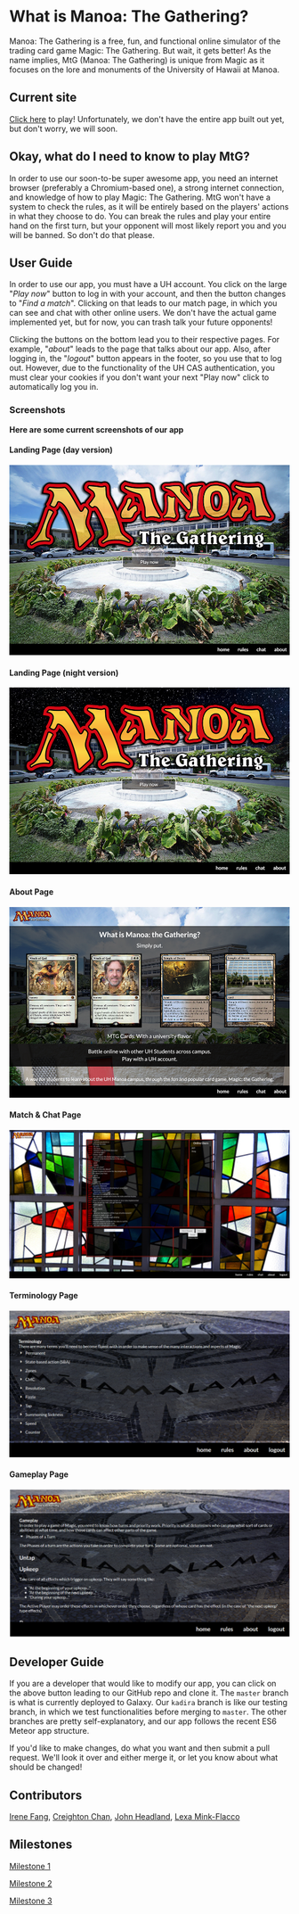 # What is Manoa: The Gathering?

Manoa: The Gathering is a free, fun, and functional online simulator of the trading card game Magic: The Gathering. But wait, it gets better! As the name implies, MtG (Manoa: The Gathering) is unique from Magic as it focuses on the lore and monuments of the University of Hawaii at Manoa.

## Current site

[Click here](https://manoathegathering.meteorapp.com/) to play! Unfortunately, we don't have the entire app built out yet, but don't worry, we will soon.

## Okay, what do I need to know to play MtG?

In order to use our soon-to-be super awesome app, you need an internet browser (preferably a Chromium-based one), a strong internet connection, and knowledge of how to play Magic: The Gathering. MtG won't have a system to check the rules, as it will be entirely based on the players' actions in what they choose to do. You can break the rules and play your entire hand on the first turn, but your opponent will most likely report you and you will be banned. So don't do that please.

## User Guide

In order to use our app, you must have a UH account. You click on the large "_Play now_" button to log in with your account, and then the button changes to "_Find a match_". Clicking on that leads to our match page, in which you can see and chat with other online users. We don't have the actual game implemented yet, but for now, you can trash talk your future opponents!

Clicking the buttons on the bottom lead you to their respective pages. For example, "_about_" leads to the page that talks about our app. Also, after logging in, the "_logout_" button appears in the footer, so you use that to log out. However, due to the functionality of the UH CAS authentication, you must clear your cookies if you don't want your next "Play now" click to automatically log you in.

### Screenshots

**Here are some current screenshots of our app**

#### Landing Page (day version)
![Landing page](/screenshots/landingpage.png)
<br>

#### Landing Page (night version)
![Landing page night](/screenshots/landingpagev2.png)
<br>
#### About Page
![About page](/screenshots/aboutpage.png)
<br>
#### Match & Chat Page
![Match Page](/screenshots/matchpage.png)
<br>
#### Terminology Page
![Terminology Page](/screenshots/Terms.png)
<br>
#### Gameplay Page
![Gameplay Page](/screenshots/Game.png)

## Developer Guide

If you are a developer that would like to modify our app, you can click on the above button leading to our GitHub repo and clone it. The `master` branch is what is currently deployed to Galaxy. Our `kadira` branch is like our testing branch, in which we test functionalities before merging to `master`. The other branches are pretty self-explanatory, and our app follows the recent ES6 Meteor app structure.

If you'd like to make changes, do what you want and then submit a pull request. We'll look it over and either merge it, or let you know about what should be changed!

## Contributors

[Irene Fang](https://irene-f.github.io/), [Creighton Chan](https://creightonchan.github.io/), [John Headland](https://jheadland.github.io/), [Lexa Mink-Flacco](https://acvmf.github.io/)

## Milestones

[Milestone 1](https://github.com/manoa-the-gathering/ManoaTheGathering/projects/1)

[Milestone 2](https://github.com/manoa-the-gathering/ManoaTheGathering/projects/2)

[Milestone 3](https://github.com/manoa-the-gathering/ManoaTheGathering/projects/3)
